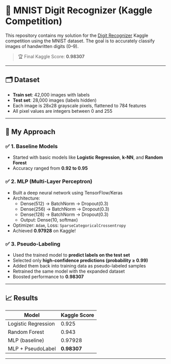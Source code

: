 # 🧠 MNIST Digit Recognizer (Kaggle Competition)

This repository contains my solution for the [Digit Recognizer](https://www.kaggle.com/competitions/digit-recognizer) Kaggle competition using the MNIST dataset. The goal is to accurately classify images of handwritten digits (0–9).

> 🏆 Final Kaggle Score: **0.98307**

---

## 🗂️ Dataset

- **Train set**: 42,000 images with labels
- **Test set**: 28,000 images (labels hidden)
- Each image is 28x28 grayscale pixels, flattened to 784 features
- All pixel values are integers between 0 and 255

---

## 🚀 My Approach

### ✅ 1. Baseline Models
- Started with basic models like **Logistic Regression**, **k-NN**, and **Random Forest**
- Accuracy ranged from **0.92 to 0.95**

### ✅ 2. MLP (Multi-Layer Perceptron)
- Built a deep neural network using TensorFlow/Keras
- Architecture:
  - Dense(512) → BatchNorm → Dropout(0.3)
  - Dense(256) → BatchNorm → Dropout(0.3)
  - Dense(128) → BatchNorm → Dropout(0.3)
  - Output: Dense(10, softmax)
- Optimizer: `Adam`, Loss: `SparseCategoricalCrossentropy`
- Achieved **0.97928** on Kaggle!

### ✅ 3. Pseudo-Labeling
- Used the trained model to **predict labels on the test set**
- Selected only **high-confidence predictions (probability ≥ 0.99)**
- Added them back into training data as pseudo-labeled samples
- Retrained the same model with the expanded dataset
- Boosted performance to **0.98307**

---

## 📈 Results

| Model              | Kaggle Score |
|--------------------|--------------|
| Logistic Regression| 0.925        |
| Random Forest      | 0.943        |
| MLP (baseline)     | 0.97928      |
| MLP + PseudoLabel  | **0.98307**  |

---
